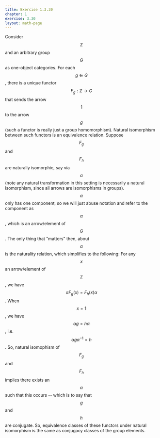```yaml
---
title: Exercise 1.3.30
chapter: 1
exercise: 3.30
layout: math-page
---
```



Consider $$\mathbb{Z}$$ and an arbitrary group $$G$$ as one-object categories.
For each $$g \in G$$, there is a unique functor $$F_g : \mathbb{Z} \rightarrow G$$ that sends the arrow $$1$$ to the arrow $$g$$ (such a functor is really just a group homomorphism).
Natural isomorphism between such functors is an equivalence relation.
Suppose $$F_g$$ and $$F_h$$ are naturally isomorphic, say via $$\alpha$$ (note any natural transformation in this setting is necessarily a natural isomorphism, since all arrows are isomorphisms in groups).
$$\alpha$$ only has one component, so we will just abuse notation and refer to the component as $$\alpha$$, which is an arrow/element of $$G$$.
The only thing that "matters" then, about $$\alpha$$ is the naturality relation, which simplifies to the following:
For any $$x$$ an arrow/element of $$\mathbb{Z}$$, we have $$\alpha F_g(x) = F_h(x) \alpha$$.
When $$x=1$$, we have $$\alpha g = h \alpha$$, i.e. $$\alpha g \alpha^{-1} = h$$.
So, natural isomophism of $$F_g$$ and $$F_h$$ implies there exists an $$\alpha$$ such that this occurs -- which is to say that $$g$$ and $$h$$ are conjugate.
So, equivalence classes of these functors under natural isomorphism is the same as conjugacy classes of the group elements.
